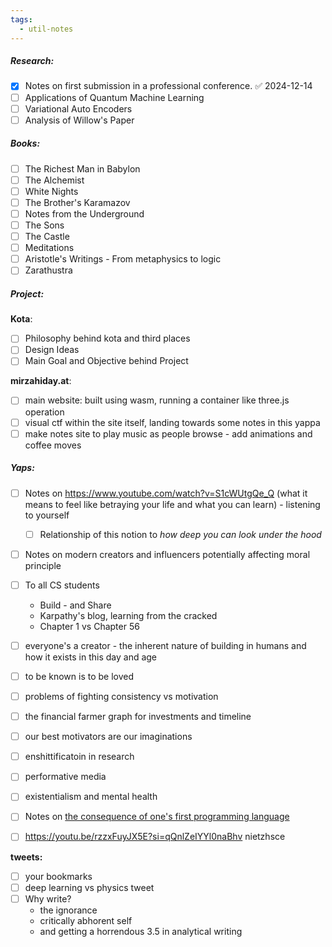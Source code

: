 ```yaml
---
tags:
  - util-notes
---
```


##### Research:
- [x] Notes on first submission in a professional conference. ✅ 2024-12-14
- [ ] Applications of Quantum Machine Learning
- [ ] Variational Auto Encoders
- [ ] Analysis of Willow's Paper
##### Books:
- [ ] The Richest Man in Babylon
- [ ] The Alchemist
- [ ] White Nights
- [ ] The Brother's Karamazov
- [ ] Notes from the Underground
- [ ] The Sons
- [ ] The Castle
- [ ] Meditations
- [ ] Aristotle's Writings - From metaphysics to logic
- [ ] Zarathustra 
##### Project:
**Kota**:
- [ ] Philosophy behind kota and third places
- [ ] Design Ideas
- [ ] Main Goal and Objective behind Project

**mirzahiday.at**:
- [ ] main website: built using wasm, running a container like three.js operation
- [ ] visual ctf within the site itself, landing towards some notes in this yappa
- [ ] make notes site to play music as people browse - add animations and coffee moves
##### Yaps:
- [ ] Notes on https://www.youtube.com/watch?v=S1cWUtgQe_Q (what it means to feel like betraying your life and what you can learn) - listening to yourself
	- [ ] Relationship of this notion to *how deep you can look under the hood*
- [ ] Notes on modern creators and influencers potentially affecting moral principle
- [ ] To all CS students
	- Build - and Share
	- Karpathy's blog, learning from the cracked 
	- Chapter 1 vs Chapter 56
- [ ] everyone's a creator - the inherent nature of building in humans and how it exists in this day and age
- [ ] to be known is to be loved
- [ ] problems of fighting consistency vs motivation
- [ ] the financial farmer graph for investments and timeline
- [ ] our best motivators are our imaginations
- [ ] enshittificatoin in research
- [ ] performative media
- [ ] existentialism and mental health
- [ ] Notes on [the consequence of one's first programming language](https://dl.acm.org/doi/pdf/10.1145/800088.802823)
- [ ] https://youtu.be/rzzxFuyJX5E?si=qQnlZeIYYl0naBhv nietzhsce


**tweets:**
- [ ] your bookmarks
- [ ] deep learning vs physics tweet
- [ ] Why write?
	- the ignorance
	- critically abhorent self
	- and getting a horrendous 3.5 in analytical writing